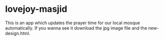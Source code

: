 # lovejoy-masjid

This is an app which updates the prayer time for our local mosque automatically. If you wanna see it download the jpg image file and the new-design.html.
